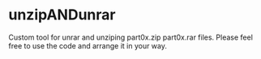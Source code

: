 # unzipANDunrar
Custom tool for unrar and unziping part0x.zip part0x.rar files.
Please feel free to use the code and arrange it in your way.
